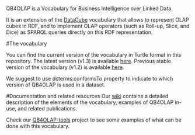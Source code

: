 
QB4OLAP is a Vocabulary for Business Intelligence over Linked Data.

It is an extension of the [DataCube](http://www.w3.org/TR/vocab-data-cube/) vocabulary that allows to represent OLAP cubes in RDF, 
and to implement OLAP operators (such as Roll-up, Slice, and Dice) as SPARQL queries directly on this RDF representation.

#The vocabulary 

You can find the current version of the vocabulary in Turtle format in this repository. The latest version (v1.3) is available [here](https://github.com/lorenae/qb4olap/blob/master/rdf/qb4olap.ttl). Previous stable version of the vocabulary (v1.2) is available [here](https://github.com/lorenae/qb4olap/tree/master/rdf).

We suggest to use dcterms:conformsTo property to indicate to which version of QB4OLAP is used in a dataset.

#Documentation and related resources
Our [wiki](https://github.com/lorenae/qb4olap/wiki) contains a detailed description of the elements of the vocabulary, examples of QB4OLAP in-use, and related publications.

Check our [QB4OLAP-tools](https://github.com/lorenae/qb4olap-tools) project to see some examples of what can be done with this vocabulary.

